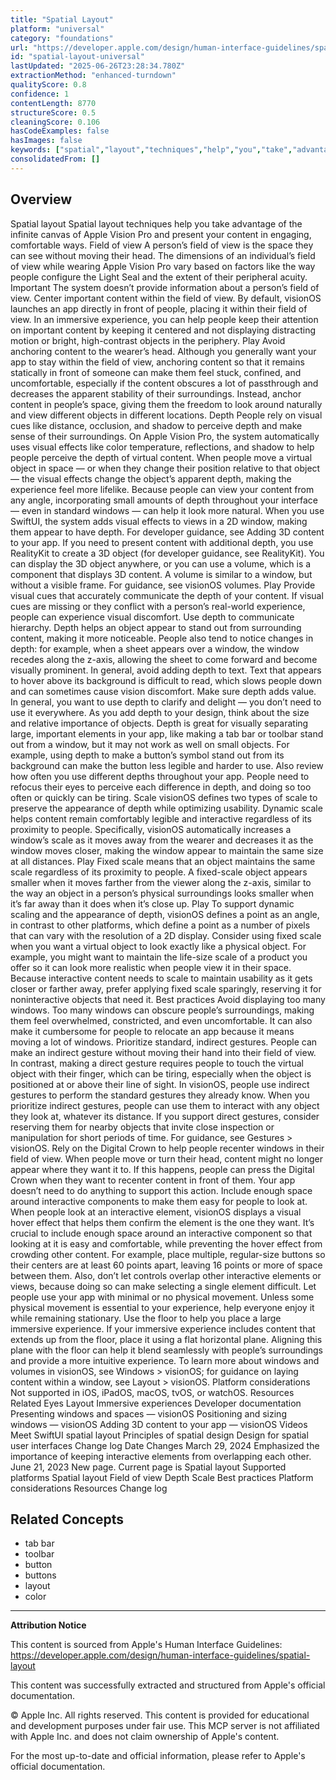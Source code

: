 ```yaml
---
title: "Spatial Layout"
platform: "universal"
category: "foundations"
url: "https://developer.apple.com/design/human-interface-guidelines/spatial-layout"
id: "spatial-layout-universal"
lastUpdated: "2025-06-26T23:28:34.780Z"
extractionMethod: "enhanced-turndown"
qualityScore: 0.8
confidence: 1
contentLength: 8770
structureScore: 0.5
cleaningScore: 0.106
hasCodeExamples: false
hasImages: false
keywords: ["spatial","layout","techniques","help","you","take","advantage","infinite","canvas","apple"]
consolidatedFrom: []
---
```

## Overview

Spatial layout Spatial layout techniques help you take advantage of the infinite canvas of Apple Vision Pro and present your content in engaging, comfortable ways. Field of view A person’s field of view is the space they can see without moving their head. The dimensions of an individual’s field of view while wearing Apple Vision Pro vary based on factors like the way people configure the Light Seal and the extent of their peripheral acuity. Important The system doesn’t provide information about a person’s field of view. Center important content within the field of view. By default, visionOS launches an app directly in front of people, placing it within their field of view. In an immersive experience, you can help people keep their attention on important content by keeping it centered and not displaying distracting motion or bright, high-contrast objects in the periphery. Play Avoid anchoring content to the wearer’s head. Although you generally want your app to stay within the field of view, anchoring content so that it remains statically in front of someone can make them feel stuck, confined, and uncomfortable, especially if the content obscures a lot of passthrough and decreases the apparent stability of their surroundings. Instead, anchor content in people’s space, giving them the freedom to look around naturally and view different objects in different locations. Depth People rely on visual cues like distance, occlusion, and shadow to perceive depth and make sense of their surroundings. On Apple Vision Pro, the system automatically uses visual effects like color temperature, reflections, and shadow to help people perceive the depth of virtual content. When people move a virtual object in space — or when they change their position relative to that object — the visual effects change the object’s apparent depth, making the experience feel more lifelike. Because people can view your content from any angle, incorporating small amounts of depth throughout your interface — even in standard windows — can help it look more natural. When you use SwiftUI, the system adds visual effects to views in a 2D window, making them appear to have depth. For developer guidance, see Adding 3D content to your app. If you need to present content with additional depth, you use RealityKit to create a 3D object (for developer guidance, see RealityKit). You can display the 3D object anywhere, or you can use a volume, which is a component that displays 3D content. A volume is similar to a window, but without a visible frame. For guidance, see visionOS volumes. Play Provide visual cues that accurately communicate the depth of your content. If visual cues are missing or they conflict with a person’s real-world experience, people can experience visual discomfort. Use depth to communicate hierarchy. Depth helps an object appear to stand out from surrounding content, making it more noticeable. People also tend to notice changes in depth: for example, when a sheet appears over a window, the window recedes along the z-axis, allowing the sheet to come forward and become visually prominent. In general, avoid adding depth to text. Text that appears to hover above its background is difficult to read, which slows people down and can sometimes cause vision discomfort. Make sure depth adds value. In general, you want to use depth to clarify and delight — you don’t need to use it everywhere. As you add depth to your design, think about the size and relative importance of objects. Depth is great for visually separating large, important elements in your app, like making a tab bar or toolbar stand out from a window, but it may not work as well on small objects. For example, using depth to make a button’s symbol stand out from its background can make the button less legible and harder to use. Also review how often you use different depths throughout your app. People need to refocus their eyes to perceive each difference in depth, and doing so too often or quickly can be tiring. Scale visionOS defines two types of scale to preserve the appearance of depth while optimizing usability. Dynamic scale helps content remain comfortably legible and interactive regardless of its proximity to people. Specifically, visionOS automatically increases a window’s scale as it moves away from the wearer and decreases it as the window moves closer, making the window appear to maintain the same size at all distances. Play Fixed scale means that an object maintains the same scale regardless of its proximity to people. A fixed-scale object appears smaller when it moves farther from the viewer along the z-axis, similar to the way an object in a person’s physical surroundings looks smaller when it’s far away than it does when it’s close up. Play To support dynamic scaling and the appearance of depth, visionOS defines a point as an angle, in contrast to other platforms, which define a point as a number of pixels that can vary with the resolution of a 2D display. Consider using fixed scale when you want a virtual object to look exactly like a physical object. For example, you might want to maintain the life-size scale of a product you offer so it can look more realistic when people view it in their space. Because interactive content needs to scale to maintain usability as it gets closer or farther away, prefer applying fixed scale sparingly, reserving it for noninteractive objects that need it. Best practices Avoid displaying too many windows. Too many windows can obscure people’s surroundings, making them feel overwhelmed, constricted, and even uncomfortable. It can also make it cumbersome for people to relocate an app because it means moving a lot of windows. Prioritize standard, indirect gestures. People can make an indirect gesture without moving their hand into their field of view. In contrast, making a direct gesture requires people to touch the virtual object with their finger, which can be tiring, especially when the object is positioned at or above their line of sight. In visionOS, people use indirect gestures to perform the standard gestures they already know. When you prioritize indirect gestures, people can use them to interact with any object they look at, whatever its distance. If you support direct gestures, consider reserving them for nearby objects that invite close inspection or manipulation for short periods of time. For guidance, see Gestures > visionOS. Rely on the Digital Crown to help people recenter windows in their field of view. When people move or turn their head, content might no longer appear where they want it to. If this happens, people can press the Digital Crown when they want to recenter content in front of them. Your app doesn’t need to do anything to support this action. Include enough space around interactive components to make them easy for people to look at. When people look at an interactive element, visionOS displays a visual hover effect that helps them confirm the element is the one they want. It’s crucial to include enough space around an interactive component so that looking at it is easy and comfortable, while preventing the hover effect from crowding other content. For example, place multiple, regular-size buttons so their centers are at least 60 points apart, leaving 16 points or more of space between them. Also, don’t let controls overlap other interactive elements or views, because doing so can make selecting a single element difficult. Let people use your app with minimal or no physical movement. Unless some physical movement is essential to your experience, help everyone enjoy it while remaining stationary. Use the floor to help you place a large immersive experience. If your immersive experience includes content that extends up from the floor, place it using a flat horizontal plane. Aligning this plane with the floor can help it blend seamlessly with people’s surroundings and provide a more intuitive experience. To learn more about windows and volumes in visionOS, see Windows > visionOS; for guidance on laying content within a window, see Layout > visionOS. Platform considerations Not supported in iOS, iPadOS, macOS, tvOS, or watchOS. Resources Related Eyes Layout Immersive experiences Developer documentation Presenting windows and spaces — visionOS Positioning and sizing windows — visionOS Adding 3D content to your app — visionOS Videos Meet SwiftUI spatial layout Principles of spatial design Design for spatial user interfaces Change log Date Changes March 29, 2024 Emphasized the importance of keeping interactive elements from overlapping each other. June 21, 2023 New page. Current page is Spatial layout Supported platforms Spatial layout Field of view Depth Scale Best practices Platform considerations Resources Change log

## Related Concepts

- tab bar
- toolbar
- button
- buttons
- layout
- color

---

**Attribution Notice**

This content is sourced from Apple's Human Interface Guidelines: https://developer.apple.com/design/human-interface-guidelines/spatial-layout

This content was successfully extracted and structured from Apple's official documentation.

© Apple Inc. All rights reserved. This content is provided for educational and development purposes under fair use. This MCP server is not affiliated with Apple Inc. and does not claim ownership of Apple's content.

For the most up-to-date and official information, please refer to Apple's official documentation.
